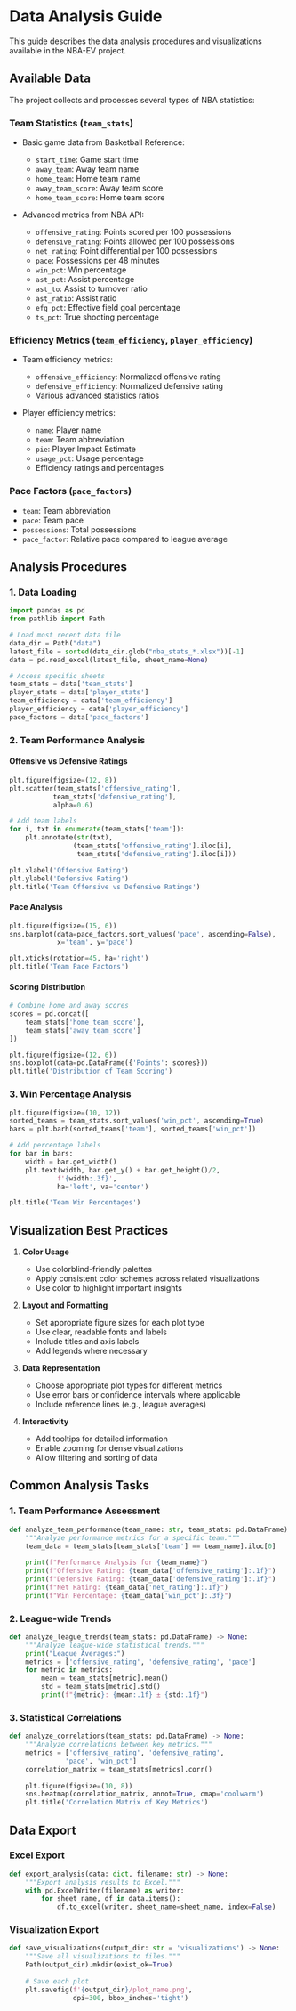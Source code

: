 # Data Analysis Guide

This guide describes the data analysis procedures and visualizations available in the NBA-EV project.

## Available Data

The project collects and processes several types of NBA statistics:

### Team Statistics (`team_stats`)

- Basic game data from Basketball Reference:
  - `start_time`: Game start time
  - `away_team`: Away team name
  - `home_team`: Home team name
  - `away_team_score`: Away team score
  - `home_team_score`: Home team score

- Advanced metrics from NBA API:
  - `offensive_rating`: Points scored per 100 possessions
  - `defensive_rating`: Points allowed per 100 possessions
  - `net_rating`: Point differential per 100 possessions
  - `pace`: Possessions per 48 minutes
  - `win_pct`: Win percentage
  - `ast_pct`: Assist percentage
  - `ast_to`: Assist to turnover ratio
  - `ast_ratio`: Assist ratio
  - `efg_pct`: Effective field goal percentage
  - `ts_pct`: True shooting percentage

### Efficiency Metrics (`team_efficiency`, `player_efficiency`)

- Team efficiency metrics:
  - `offensive_efficiency`: Normalized offensive rating
  - `defensive_efficiency`: Normalized defensive rating
  - Various advanced statistics ratios

- Player efficiency metrics:
  - `name`: Player name
  - `team`: Team abbreviation
  - `pie`: Player Impact Estimate
  - `usage_pct`: Usage percentage
  - Efficiency ratings and percentages

### Pace Factors (`pace_factors`)

- `team`: Team abbreviation
- `pace`: Team pace
- `possessions`: Total possessions
- `pace_factor`: Relative pace compared to league average

## Analysis Procedures

### 1. Data Loading

```python
import pandas as pd
from pathlib import Path

# Load most recent data file
data_dir = Path("data")
latest_file = sorted(data_dir.glob("nba_stats_*.xlsx"))[-1]
data = pd.read_excel(latest_file, sheet_name=None)

# Access specific sheets
team_stats = data['team_stats']
player_stats = data['player_stats']
team_efficiency = data['team_efficiency']
player_efficiency = data['player_efficiency']
pace_factors = data['pace_factors']
```

### 2. Team Performance Analysis

#### Offensive vs Defensive Ratings

```python
plt.figure(figsize=(12, 8))
plt.scatter(team_stats['offensive_rating'], 
           team_stats['defensive_rating'], 
           alpha=0.6)

# Add team labels
for i, txt in enumerate(team_stats['team']):
    plt.annotate(str(txt), 
                (team_stats['offensive_rating'].iloc[i],
                 team_stats['defensive_rating'].iloc[i]))

plt.xlabel('Offensive Rating')
plt.ylabel('Defensive Rating')
plt.title('Team Offensive vs Defensive Ratings')
```

#### Pace Analysis

```python
plt.figure(figsize=(15, 6))
sns.barplot(data=pace_factors.sort_values('pace', ascending=False),
            x='team', y='pace')

plt.xticks(rotation=45, ha='right')
plt.title('Team Pace Factors')
```

#### Scoring Distribution

```python
# Combine home and away scores
scores = pd.concat([
    team_stats['home_team_score'],
    team_stats['away_team_score']
])

plt.figure(figsize=(12, 6))
sns.boxplot(data=pd.DataFrame({'Points': scores}))
plt.title('Distribution of Team Scoring')
```

### 3. Win Percentage Analysis

```python
plt.figure(figsize=(10, 12))
sorted_teams = team_stats.sort_values('win_pct', ascending=True)
bars = plt.barh(sorted_teams['team'], sorted_teams['win_pct'])

# Add percentage labels
for bar in bars:
    width = bar.get_width()
    plt.text(width, bar.get_y() + bar.get_height()/2,
            f'{width:.3f}',
            ha='left', va='center')

plt.title('Team Win Percentages')
```

## Visualization Best Practices

1. **Color Usage**
   - Use colorblind-friendly palettes
   - Apply consistent color schemes across related visualizations
   - Use color to highlight important insights

2. **Layout and Formatting**
   - Set appropriate figure sizes for each plot type
   - Use clear, readable fonts and labels
   - Include titles and axis labels
   - Add legends where necessary

3. **Data Representation**
   - Choose appropriate plot types for different metrics
   - Use error bars or confidence intervals where applicable
   - Include reference lines (e.g., league averages)

4. **Interactivity**
   - Add tooltips for detailed information
   - Enable zooming for dense visualizations
   - Allow filtering and sorting of data

## Common Analysis Tasks

### 1. Team Performance Assessment

```python
def analyze_team_performance(team_name: str, team_stats: pd.DataFrame) -> None:
    """Analyze performance metrics for a specific team."""
    team_data = team_stats[team_stats['team'] == team_name].iloc[0]
    
    print(f"Performance Analysis for {team_name}")
    print(f"Offensive Rating: {team_data['offensive_rating']:.1f}")
    print(f"Defensive Rating: {team_data['defensive_rating']:.1f}")
    print(f"Net Rating: {team_data['net_rating']:.1f}")
    print(f"Win Percentage: {team_data['win_pct']:.3f}")
```

### 2. League-wide Trends

```python
def analyze_league_trends(team_stats: pd.DataFrame) -> None:
    """Analyze league-wide statistical trends."""
    print("League Averages:")
    metrics = ['offensive_rating', 'defensive_rating', 'pace']
    for metric in metrics:
        mean = team_stats[metric].mean()
        std = team_stats[metric].std()
        print(f"{metric}: {mean:.1f} ± {std:.1f}")
```

### 3. Statistical Correlations

```python
def analyze_correlations(team_stats: pd.DataFrame) -> None:
    """Analyze correlations between key metrics."""
    metrics = ['offensive_rating', 'defensive_rating', 
              'pace', 'win_pct']
    correlation_matrix = team_stats[metrics].corr()
    
    plt.figure(figsize=(10, 8))
    sns.heatmap(correlation_matrix, annot=True, cmap='coolwarm')
    plt.title('Correlation Matrix of Key Metrics')
```

## Data Export

### Excel Export

```python
def export_analysis(data: dict, filename: str) -> None:
    """Export analysis results to Excel."""
    with pd.ExcelWriter(filename) as writer:
        for sheet_name, df in data.items():
            df.to_excel(writer, sheet_name=sheet_name, index=False)
```

### Visualization Export

```python
def save_visualizations(output_dir: str = 'visualizations') -> None:
    """Save all visualizations to files."""
    Path(output_dir).mkdir(exist_ok=True)
    
    # Save each plot
    plt.savefig(f'{output_dir}/plot_name.png', 
                dpi=300, bbox_inches='tight')
```
